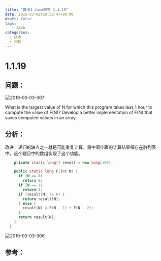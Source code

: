 ```yaml
---
title: "算法4 Java解答 1.1.19"
date: 2019-03-02T19:38:47+08:00
draft: false
tags:
   - JAVA
categories:
  - 技术
  - 归档
---
```



# 1.1.19

## 问题：

![2019-03-03-007](https://gitee.com/gdhu/prvpic/raw/master/2019-03-03-007.png)

What is the largest value of N for which this program takes less 1 hour to compute the value of F(N)? Develop a better implementation of F(N) that saves computed values in an array.

## 分析：

改进：递归的缺点之一就是可能重复计算。将中间步骤的计算结果保存在散列表中。这个题目中的数组实现了这个功能。

```java
    private static long[] result = new long[100];

    public static long F(int N) {
      if (N == 0)
        return 0;
      if (N == 1)
        return 1;
      if (result[N] != 0) {
        return result[N];
      } else {
        result[N] = F(N - 1) + F(N - 2);
      }
      return result[N];
    }
  }
```

![2019-03-03-006](https://gitee.com/gdhu/prvpic/raw/master/2019-03-03-006.png)

## 参考：


